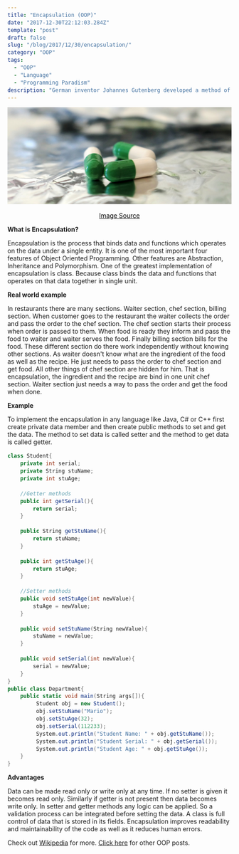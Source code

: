 ```yaml
---
title: "Encapsulation (OOP)"
date: "2017-12-30T22:12:03.284Z"
template: "post"
draft: false
slug: "/blog/2017/12/30/encapsulation/"
category: "OOP"
tags:
  - "OOP"
  - "Language"
  - "Programming Paradism"
description: "German inventor Johannes Gutenberg developed a method of movable type and used it to create one of the western world’s first major printed books, the “Forty–Two–Line” Bible."
---
```


![Encapsulation](/media/pixabay/encapsulation.jpg "Encapsulation")
[<center><span style="color:black">Image Source</span></center>](https://pixabay.com/photos/tablets-drug-encapsulate-medical-4028232/)

**What is Encapsulation?**

Encapsulation is the process that binds data and functions which operates on the data under a single entity. It is one of the most important four features of Object Oriented Programming. Other features are Abstraction, Inheritance and Polymorphism. One of the greatest implementation of encapsulation is class. Because class binds the data and functions that operates on that data together in single unit.

**Real world example**

In restaurants there are many sections. Waiter section, chef section, billing section. When customer goes to the restaurant the waiter collects the order and pass the order to the chef section. The chef section starts their process when order is passed to them. When food is ready they inform and pass the food to waiter and waiter serves the food. Finally billing section bills for the food. These different section do there work independently without knowing other sections. As waiter doesn't know what are the ingredient of the food as well as the recipe. He just needs to pass the order to chef section and get food. All other things of chef section are hidden for him. That is encapsulation, the ingredient and the recipe are bind in one unit chef section. Waiter section just needs a way to pass the order and get the food when done.

**Example**

To implement the encapsulation in any language like Java, C# or C++ first create private data member and then create public methods  to set and get the data. The method to set data is called setter and the method to get data is called getter.

```csharp
class Student{
    private int serial;
    private String stuName;
    private int stuAge;

    //Getter methods
    public int getSerial(){
        return serial;
    }

    public String getStuName(){
        return stuName;
    }

    public int getStuAge(){
        return stuAge;
    }

    //Setter methods
    public void setStuAge(int newValue){
        stuAge = newValue;
    }

    public void setStuName(String newValue){
        stuName = newValue;
    }

    public void setSerial(int newValue){
        serial = newValue;
    }
}
public class Department{
    public static void main(String args[]){
         Student obj = new Student();
         obj.setStuName("Mario");
         obj.setStuAge(32);
         obj.setSerial(112233);
         System.out.println("Student Name: " + obj.getStuName());
         System.out.println("Student Serial: " + obj.getSerial());
         System.out.println("Student Age: " + obj.getStuAge());
    } 
}
```

**Advantages**

Data can be made read only or write only at any time. If no setter is given it becomes read only. Similarly if getter is not present then data becomes write only. In setter and getter methods any logic can be applied. So a validation process can be integrated before setting the data.
A class is full control of data that is stored in its fields.
Encapsulation improves readability and maintainability of the code as well as it reduces human errors.
 
Check out [Wikipedia](https://en.wikipedia.org/wiki/Encapsulation_(computer_programming) "Encapsulation (Computer Programming)") for more. [Click here](https://www.nahidsaikat.com/tag/oop/ "Nahid Saikat") for other OOP posts.
